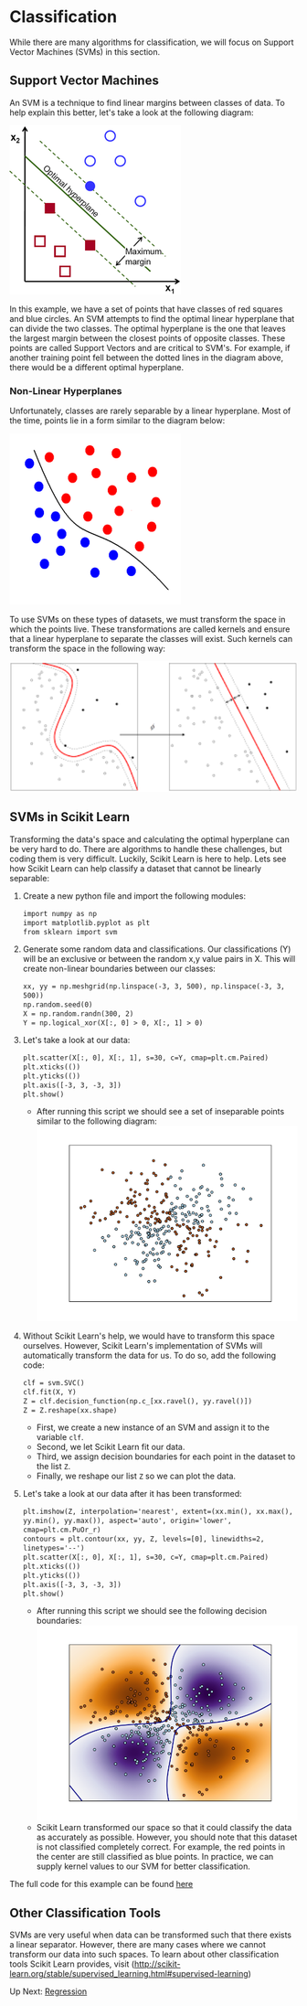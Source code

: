 # Classification

While there are many algorithms for classification, we will focus on Support Vector Machines (SVMs) in this section.

## Support Vector Machines
An SVM is a technique to find linear margins between classes of data. To help explain this better, let's take a look at the following diagram:

![SVM](/images/svm.png?raw=true "SVM")

In this example, we have a set of points that have classes of red squares and blue circles. An SVM attempts to find the optimal linear hyperplane that can divide the two classes. The optimal hyperplane is the one that leaves the largest margin between the closest points of opposite classes. These points are called Support Vectors and are critical to SVM's. For example, if another training point fell between the dotted lines in the diagram above, there would be a different optimal hyperplane.

### Non-Linear Hyperplanes
Unfortunately, classes are rarely separable by a linear hyperplane. Most of the time, points lie in a form similar to the diagram below:

![SVM_nonlin](/images/svm_nonlin.gif?raw=true "SVM_nonlin")

To use SVMs on these types of datasets, we must transform the space in which the points live. These transformations are called kernels and ensure that a linear hyperplane to separate the classes will exist. Such kernels can transform the space in the following way:

<img src="/images/svm_kernel.png" width="700"/>

## SVMs in Scikit Learn
Transforming the data's space and calculating the optimal hyperplane can be very hard to do. There are algorithms to handle these challenges, but coding them is very difficult. Luckily, Scikit Learn is here to help. Lets see how Scikit Learn can help classify a dataset that cannot be linearly separable:

1. Create a new python file and import the following modules:
	```
	import numpy as np
	import matplotlib.pyplot as plt
	from sklearn import svm
	```

2. Generate some random data and classifications. Our classifications (Y) will be an exclusive or between the random x,y value pairs in X. This will create non-linear boundaries between our classes:
	```
	xx, yy = np.meshgrid(np.linspace(-3, 3, 500), np.linspace(-3, 3, 500))
	np.random.seed(0)
	X = np.random.randn(300, 2)
	Y = np.logical_xor(X[:, 0] > 0, X[:, 1] > 0)
	```

3. Let's take a look at our data:
	```
	plt.scatter(X[:, 0], X[:, 1], s=30, c=Y, cmap=plt.cm.Paired)
	plt.xticks(())
	plt.yticks(())
	plt.axis([-3, 3, -3, 3])
	plt.show()
	```
	- After running this script we should see a set of inseparable points similar to the following diagram:
![SVM_nonlin_example](/images/svm_nonlin_example.png?raw=true "SVM_nonlin_example")

4. Without Scikit Learn's help, we would have to transform this space ourselves. However, Scikit Learn's implementation of SVMs will automatically transform the data for us. To do so, add the following code:
	```
	clf = svm.SVC()
	clf.fit(X, Y)
	Z = clf.decision_function(np.c_[xx.ravel(), yy.ravel()])
	Z = Z.reshape(xx.shape)
	```
	- First, we create a new instance of an SVM and assign it to the variable `clf`.
	- Second, we let Scikit Learn fit our data.
	- Third, we assign decision boundaries for each point in the dataset to the list `Z`.
	- Finally, we reshape our list `Z` so we can plot the data.

5. Let's take a look at our data after it has been transformed:
	```
	plt.imshow(Z, interpolation='nearest', extent=(xx.min(), xx.max(), yy.min(), yy.max()), aspect='auto', origin='lower', cmap=plt.cm.PuOr_r)
	contours = plt.contour(xx, yy, Z, levels=[0], linewidths=2, linetypes='--')
	plt.scatter(X[:, 0], X[:, 1], s=30, c=Y, cmap=plt.cm.Paired)
	plt.xticks(())
	plt.yticks(())
	plt.axis([-3, 3, -3, 3])
	plt.show()
	```
	- After running this script we should see the following decision boundaries:
![SVM_nonlin_example_separated](/images/svm_nonlin_example_separated.png?raw=true "SVM_nonlin_example_separated")
	- Scikit Learn transformed our space so that it could classify the data as accurately as possible. However, you should note that this dataset is not classified completely correct. For example, the red points in the center are still classified as blue points. In practice, we can supply kernel values to our SVM for better classification.

The full code for this example can be found [here](https://github.com/rpcrimi/Scikit_Learn/blob/master/code/nonlin_svm.py)

## Other Classification Tools
SVMs are very useful when data can be transformed such that there exists a linear separator. However, there are many cases where we cannot transform our data into such spaces. To learn about other classification tools Scikit Learn provides, visit (http://scikit-learn.org/stable/supervised_learning.html#supervised-learning)

Up Next: [Regression](https://github.com/rpcrimi/Scikit_Learn/blob/master/markdown/regression.md)


